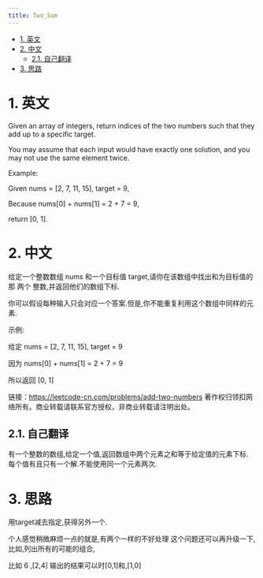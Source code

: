 ```yaml
---
title: Two_Sum
---
```

<!-- TOC -->

- [1. 英文](#1-英文)
- [2. 中文](#2-中文)
  - [2.1. 自己翻译](#21-自己翻译)
- [3. 思路](#3-思路)

<!-- /TOC -->

# 1. 英文

Given an array of integers, return indices of the two numbers such that they add up to a specific target.

You may assume that each input would have exactly one solution, and you may not use the same element twice.

Example:

Given nums = [2, 7, 11, 15], target = 9,

Because nums[0] + nums[1] = 2 + 7 = 9,

return [0, 1].

# 2. 中文

给定一个整数数组 nums 和一个目标值 target,请你在该数组中找出和为目标值的那 两个 整数,并返回他们的数组下标.

你可以假设每种输入只会对应一个答案.但是,你不能重复利用这个数组中同样的元素.

示例:

给定 nums = [2, 7, 11, 15], target = 9

因为 nums[0] + nums[1] = 2 + 7 = 9

所以返回 [0, 1]

链接：<https://leetcode-cn.com/problems/add-two-numbers>
著作权归领扣网络所有。商业转载请联系官方授权，非商业转载请注明出处。

## 2.1. 自己翻译

有一个整数的数组,给定一个值,返回数组中两个元素之和等于给定值的元素下标.
每个值有且只有一个解.不能使用同一个元素两次.

# 3. 思路

用target减去指定,获得另外一个.

个人感觉稍微麻烦一点的就是,有两个一样的不好处理
这个问题还可以再升级一下,比如,列出所有的可能的组合,

比如 6 ,[2,4]  输出的结果可以时[0,1]和,[1,0]
